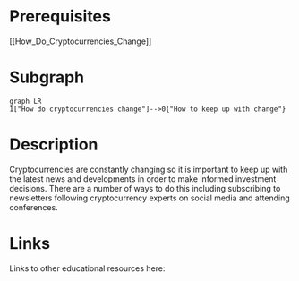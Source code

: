 # Prerequisites
[[How_Do_Cryptocurrencies_Change]]

# Subgraph

```mermaid
graph LR
1["How do cryptocurrencies change"]-->0{"How to keep up with change"}
```



# Description
  
Cryptocurrencies are constantly changing so it is important to keep up with the latest news and developments in order to make informed investment decisions. There are a number of ways to do this including subscribing to newsletters following cryptocurrency experts on social media and attending conferences.

# Links
Links to other educational resources here: